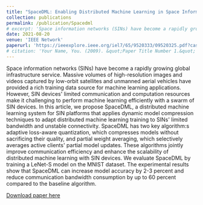 ```yaml
---
title: "SpaceDML: Enabling Distributed Machine Learning in Space Information Networks"
collection: publications
permalink: /publication/Spacedml
# excerpt: 'Space information networks (SINs) have become a rapidly growing global infrastructure service. Massive volumes of high-resolution images and videos captured by low-orbit satellites and unmanned aerial vehicles have provided a rich training data source for machine learning applications. However, SIN devices' limited communication and computation resources make it challenging to perform machine learning efficiently with a swarm of SIN devices. In this article, we propose SpaceDML, a distributed machine learning system for SIN platforms that applies dynamic model compression techniques to adapt distributed machine learning training to SINs' limited bandwidth and unstable connectivity. SpaceDML has two key algorithm:s adaptive loss-aware quantization, which compresses models without sacrificing their quality, and partial weight averaging, which selectively averages active clients' partial model updates ...'
date: 2021-08-20
venue: 'IEEE Network'
paperurl: 'https://ieeexplore.ieee.org/iel7/65/9520333/09520325.pdf?casa_token=AZlLE0r2RRwAAAAA:Ekwt9YAF_VD8jwMPKfZzWCgrFOzO-4MnHGZ8sS0Zoz-AvJyOa3oVHeP2lt4-UR49VvhFxF3ojw'
# citation: 'Your Name, You. (2009). &quot;Paper Title Number 1.&quot; <i>Journal 1</i>. 1(1).'
---
```

Space information networks (SINs) have become a rapidly growing global infrastructure service. Massive volumes of high-resolution images and videos captured by low-orbit satellites and unmanned aerial vehicles have provided a rich training data source for machine learning applications. However, SIN devices' limited communication and computation resources make it challenging to perform machine learning efficiently with a swarm of SIN devices. In this article, we propose SpaceDML, a distributed machine learning system for SIN platforms that applies dynamic model compression techniques to adapt distributed machine learning training to SINs' limited bandwidth and unstable connectivity. SpaceDML has two key algorithm:s adaptive loss-aware quantization, which compresses models without sacrificing their quality, and partial weight averaging, which selectively averages active clients' partial model updates. These algorithms jointly improve communication efficiency and enhance the scalability of distributed machine learning with SIN devices. We evaluate SpaceDML by training a LeNet-S model on the MNIST dataset. The experimental results show that SpaceDML can increase model accuracy by 2-3 percent and reduce communication bandwidth consumption by up to 60 percent compared to the baseline algorithm.

[Download paper here](https://ieeexplore.ieee.org/iel7/65/9520333/09520325.pdf?casa_token=AZlLE0r2RRwAAAAA:Ekwt9YAF_VD8jwMPKfZzWCgrFOzO-4MnHGZ8sS0Zoz-AvJyOa3oVHeP2lt4-UR49VvhFxF3ojw)